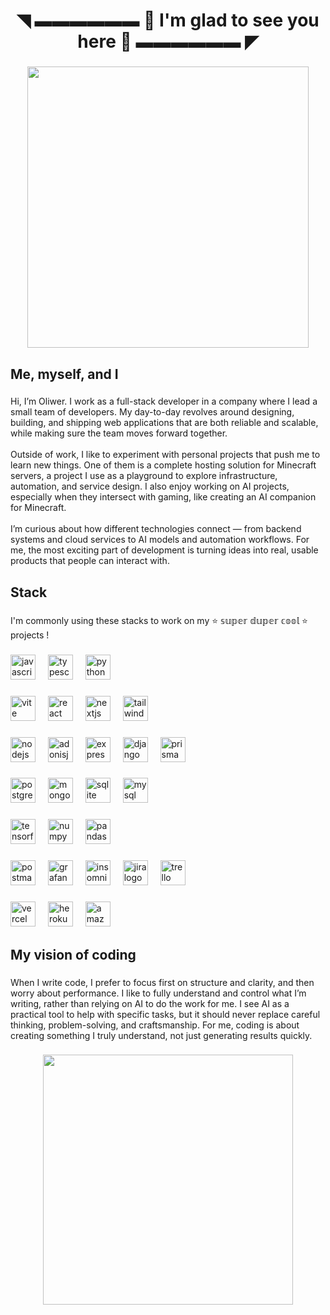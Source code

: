 <h1 align="center">◥ ▬▬▬▬▬▬ 🩵 I'm glad to see you here 🩵 ▬▬▬▬▬▬ ◤</h1>

###

<div align="center">
  <img height="450" src="https://cdn.discordapp.com/attachments/884145833036095559/1412916620849840348/Nouveau_projet.png?ex=68ba08a5&is=68b8b725&hm=2bca9a6d99044aa75764735534b953d393975ce70c3d212aab5c819f0086bf4d&"  />
</div>

###

<h2 align="left">Me, myself, and I</h2>

###

<p align="left">Hi, I’m Oliwer. I work as a full-stack developer in a company where I lead a small team of developers. My day-to-day revolves around designing, building, and shipping web applications that are both reliable and scalable, while making sure the team moves forward together.<br><br>Outside of work, I like to experiment with personal projects that push me to learn new things. One of them is a complete hosting solution for Minecraft servers, a project I use as a playground to explore infrastructure, automation, and service design. I also enjoy working on AI projects, especially when they intersect with gaming, like creating an AI companion for Minecraft.<br><br>I’m curious about how different technologies connect — from backend systems and cloud services to AI models and automation workflows. For me, the most exciting part of development is turning ideas into real, usable products that people can interact with.</p>

###

<h2 align="left">Stack</h2>

###

<p align="left">I'm commonly using these stacks to work on my ⭐ 𝕤𝕦𝕡𝕖𝕣 𝕕𝕦𝕡𝕖𝕣 𝕔𝕠𝕠𝕝 ⭐ projects !</p>

###

<div align="left">
  <img src="https://img.shields.io/badge/JavaScript-F7DF1E?logo=javascript&logoColor=black&style=for-the-badge" height="40" alt="javascript logo"  />
  <img width="12" />
  <img src="https://img.shields.io/badge/TypeScript-3178C6?logo=typescript&logoColor=white&style=for-the-badge" height="40" alt="typescript logo"  />
  <img width="12" />
  <img src="https://img.shields.io/badge/Python-3776AB?logo=python&logoColor=white&style=for-the-badge" height="40" alt="python logo"  />
</div>

###

<div align="left">
  <img src="https://img.shields.io/badge/Vite-646CFF?logo=vite&logoColor=white&style=for-the-badge" height="40" alt="vite logo"  />
  <img width="12" />
  <img src="https://img.shields.io/badge/React-61DAFB?logo=react&logoColor=black&style=for-the-badge" height="40" alt="react logo"  />
  <img width="12" />
  <img src="https://img.shields.io/badge/Next.js-000000?logo=nextdotjs&logoColor=white&style=for-the-badge" height="40" alt="nextjs logo"  />
  <img width="12" />
  <img src="https://img.shields.io/badge/Tailwind CSS-06B6D4?logo=tailwindcss&logoColor=black&style=for-the-badge" height="40" alt="tailwindcss logo"  />
</div>

###

<div align="left">
  <img src="https://img.shields.io/badge/Node.js-339933?logo=nodedotjs&logoColor=white&style=for-the-badge" height="40" alt="nodejs logo"  />
  <img width="12" />
  <img src="https://img.shields.io/badge/AdonisJS-5A45FF?logo=adonisjs&logoColor=white&style=for-the-badge" height="40" alt="adonisjs logo"  />
  <img width="12" />
  <img src="https://img.shields.io/badge/Express-000000?logo=express&logoColor=white&style=for-the-badge" height="40" alt="express logo"  />
  <img width="12" />
  <img src="https://img.shields.io/badge/Django-092E20?logo=django&logoColor=white&style=for-the-badge" height="40" alt="django logo"  />
  <img width="12" />
  <img src="https://img.shields.io/badge/Prisma-2D3748?logo=prisma&logoColor=white&style=for-the-badge" height="40" alt="prisma logo"  />
</div>

###

<div align="left">
  <img src="https://img.shields.io/badge/PostgreSQL-4169E1?logo=postgresql&logoColor=white&style=for-the-badge" height="40" alt="postgresql logo"  />
  <img width="12" />
  <img src="https://img.shields.io/badge/MongoDB-47A248?logo=mongodb&logoColor=white&style=for-the-badge" height="40" alt="mongodb logo"  />
  <img width="12" />
  <img src="https://img.shields.io/badge/SQLite-003B57?logo=sqlite&logoColor=white&style=for-the-badge" height="40" alt="sqlite logo"  />
  <img width="12" />
  <img src="https://img.shields.io/badge/MySQL-4479A1?logo=mysql&logoColor=white&style=for-the-badge" height="40" alt="mysql logo"  />
</div>

###

<div align="left">
  <img src="https://img.shields.io/badge/TensorFlow-FF6F00?logo=tensorflow&logoColor=black&style=for-the-badge" height="40" alt="tensorflow logo"  />
  <img width="12" />
  <img src="https://img.shields.io/badge/NumPy-013243?logo=numpy&logoColor=white&style=for-the-badge" height="40" alt="numpy logo"  />
  <img width="12" />
  <img src="https://img.shields.io/badge/pandas-150458?logo=pandas&logoColor=white&style=for-the-badge" height="40" alt="pandas logo"  />
</div>

###

<div align="left">
  <img src="https://img.shields.io/badge/Postman-FF6C37?logo=postman&logoColor=black&style=for-the-badge" height="40" alt="postman logo"  />
  <img width="12" />
  <img src="https://img.shields.io/badge/Grafana-F46800?logo=grafana&logoColor=black&style=for-the-badge" height="40" alt="grafana logo"  />
  <img width="12" />
  <img src="https://img.shields.io/badge/insomnia-ffffff?logo=insomnia&logoColor=black&style=for-the-badge" height="40" alt="insomnia logo"  />
  <img width="12" />
  <img src="https://img.shields.io/badge/Jira-0052CC?logo=jira&logoColor=white&style=for-the-badge" height="40" alt="jira logo"  />
  <img width="12" />
  <img src="https://img.shields.io/badge/Trello-0052CC?logo=trello&logoColor=white&style=for-the-badge" height="40" alt="trello logo"  />
</div>

###

<div align="left">
  <img src="https://img.shields.io/badge/Vercel-000000?logo=vercel&logoColor=white&style=for-the-badge" height="40" alt="vercel logo"  />
  <img width="12" />
  <img src="https://img.shields.io/badge/Heroku-430098?logo=heroku&logoColor=white&style=for-the-badge" height="40" alt="heroku logo"  />
  <img width="12" />
  <img src="https://img.shields.io/badge/Amazon AWS-232F3E?logo=amazonwebservices&logoColor=FF9900&style=for-the-badge" height="40" alt="amazonwebservices logo"  />
</div>

###

<h2 align="left">My vision of coding</h2>

###

<p align="left">When I write code, I prefer to focus first on structure and clarity, and then worry about performance. I like to fully understand and control what I’m writing, rather than relying on AI to do the work for me. I see AI as a practical tool to help with specific tasks, but it should never replace careful thinking, problem-solving, and craftsmanship. For me, coding is about creating something I truly understand, not just generating results quickly.</p>

###

<div align="center">
  <img height="400" src="https://cdn.discordapp.com/attachments/884145833036095559/1412924251584860211/image.png?ex=68ba0fc0&is=68b8be40&hm=5f5dd308b70fa3f02be29eb91568bccaa45d52c19f22c56aa3e00098ffbcde6f&"  />
</div>

###
